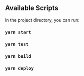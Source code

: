 ## Available Scripts

In the project directory, you can run:

### `yarn start`

### `yarn test`

### `yarn build`

### `yarn deploy`

